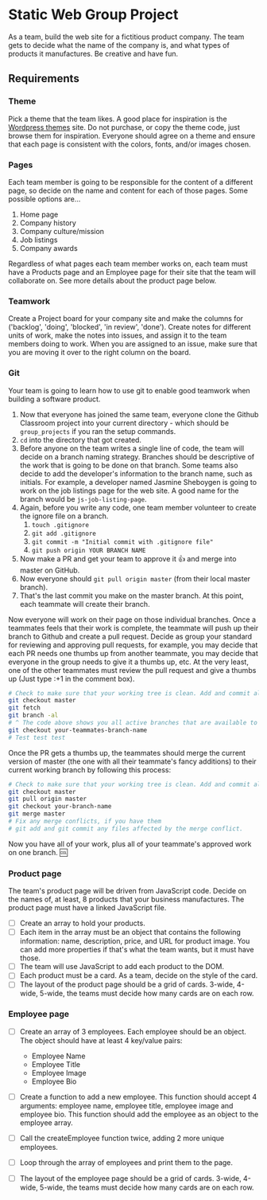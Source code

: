 # Static Web Group Project

As a team, build the web site for a fictitious product company. The team gets to decide what the name of the company is, and what types of products it manufactures. Be creative and have fun.

## Requirements

### Theme

Pick a theme that the team likes. A good place for inspiration is the [Wordpress themes](https://wordpress.org/themes/) site. Do not purchase, or copy the theme code, just browse them for inspiration. Everyone should agree on a theme and ensure that each page is consistent with the colors, fonts, and/or images chosen.

### Pages
Each team member is going to be responsible for the content of a different page, so decide on the name and content for each of those pages. Some possible options are...

1. Home page
1. Company history
1. Company culture/mission
1. Job listings
1. Company awards

Regardless of what pages each team member works on, each team must have a Products page and an Employee page for their site that the team will collaborate on. See more details about the product page below.

### Teamwork

Create a Project board for your company site and make the columns for ('backlog', 'doing', 'blocked', 'in review', 'done'). Create notes for different units of work, make the notes into issues, and assign it to the team members doing to work. When you are assigned to an issue, make sure that you are moving it over to the right column on the board.

### Git
Your team is going to learn how to use git to enable good teamwork when building a software product.

1. Now that everyone has joined the same team, everyone clone the Github Classroom project into your current directory - which should be `group_projects` if you ran the setup commands.
1. `cd` into the directory that got created.
1. Before anyone on the team writes a single line of code, the team will decide on a branch naming strategy. Branches should be descriptive of the work that is going to be done on that branch. Some teams also decide to add the developer's information to the branch name, such as initials. For example, a developer named Jasmine Sheboygen is going to work on the job listings page for the web site. A good name for the branch would be `js-job-listing-page`.
1. Again, before you write any code, one team member volunteer to create the  ignore file on a branch.
    1. `touch .gitignore`
    1. `git add .gitignore`
    1. `git commit -m "Initial commit with .gitignore file"`
    1. `git push origin YOUR BRANCH NAME`
1. Now make a PR and get your team to approve it :+1: and merge into master on GitHub.
1. Now everyone should `git pull origin master` (from their local master branch).
1. That's the last commit you make on the master branch. At this point, each teammate will create their branch.

Now everyone will work on their page on those individual branches. Once a teammates feels that their work is complete, the teammate will push up their branch to Github and create a pull request. Decide as group your standard for reviewing and approving pull requests, for example, you may decide that each PR needs one thumbs up from another teammate, you may decide that everyone in the group needs to give it a thumbs up, etc. At the very least, one of the other teammates must review the pull request and give a thumbs up (Just type :+1 in the comment box).
```bash
# Check to make sure that your working tree is clean. Add and commit all that you need to.
git checkout master
git fetch
git branch -al 
# ^ The code above shows you all active branches that are available to you on GitHub. 
git checkout your-teammates-branch-name
# Test test test
```

Once the PR gets a thumbs up, the teammates should merge the current version of master (the one with all their teammate's fancy additions) to their current working branch by following this process:

```bash
# Check to make sure that your working tree is clean. Add and commit all that you need to.
git checkout master
git pull origin master
git checkout your-branch-name
git merge master
# Fix any merge conflicts, if you have them
# git add and git commit any files affected by the merge conflict.
```

Now you have all of your work, plus all of your teammate's approved work on one branch. :cool:

### Product page

The team's product page will be driven from JavaScript code. Decide on the names of, at least, 8 products that your business manufactures. The product page must have a linked JavaScript file.

- [ ] Create an array to hold your products.
- [ ] Each item in the array must be an object that contains the following information: name, description, price, and URL for product image. You can add more properties if that's what the team wants, but it must have those.
- [ ] The team will use JavaScript to add each product to the DOM.
- [ ] Each product must be a card. As a team, decide on the style of the card.
- [ ] The layout of the product page should be a grid of cards. 3-wide, 4-wide, 5-wide, the teams must decide how many cards are on each row.

### Employee page

- [ ] Create an array of 3 employees. Each employee should be an object. The object should have at least 4 key/value pairs: 
    - Employee Name
    - Employee Title
    - Employee Image
    - Employee Bio
- [ ] Create a function to add a new employee. This function should accept 4 arguments: employee name, employee title, employee image and employee bio. This function should add the employee as an object to the employee array.
- [ ] Call the createEmployee function twice, adding 2 more unique employees.
- [ ] Loop through the array of employees and print them to the page. 
- [ ] The layout of the employee page should be a grid of cards. 3-wide, 4-wide, 5-wide, the teams must decide how many cards are on each row.

